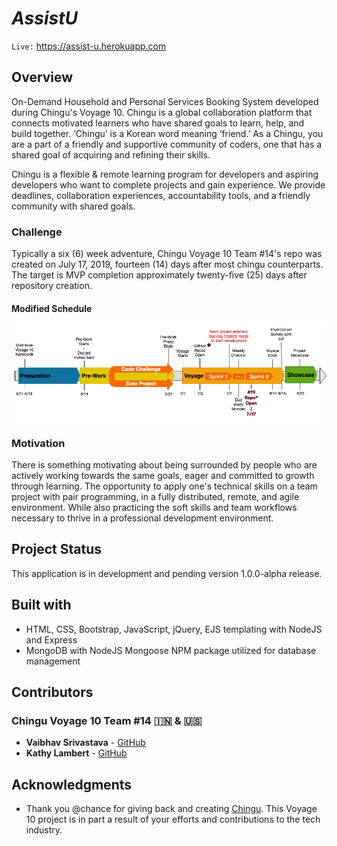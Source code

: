 # ***AssistU***

`Live:` https://assist-u.herokuapp.com

## Overview

On-Demand Household and Personal Services Booking System developed during Chingu's Voyage 10. Chingu is a global collaboration platform that connects motivated learners who have shared goals to learn, help, and build together. ‘Chingu’ is a Korean word meaning ‘friend.’  As a Chingu, you are a part of a friendly and supportive community of coders, one that has a shared goal of acquiring and refining their skills.

Chingu is a flexible & remote learning program for developers and aspiring developers who want to complete projects and gain experience. We provide deadlines, collaboration experiences, accountability tools, and a friendly community with shared goals.

### Challenge

Typically a six (6) week adventure, Chingu Voyage 10 Team #14's repo was created on July 17, 2019, fourteen (14) days after most chingu counterparts.  The target is MVP completion approximately twenty-five (25) days after repository creation.

#### Modified Schedule

![Team #14's Schedule](https://github.com/chingu-voyages/v10-geckos-team-14/blob/readmeUpdates/public/images/ChinguV10%20-%20Team%2014.png?raw=true "Team #14's Schedule")

### Motivation

There is something motivating about being surrounded by people who are actively working towards the same goals, eager and committed to growth through learning. The opportunity to apply one's technical skills on a team project with pair programming, in a fully distributed, remote, and agile environment.  While also practicing the soft skills and team workflows necessary to thrive in a professional development environment.

## Project Status

This application is in development and pending version 1.0.0-alpha release.

## Built with

* HTML, CSS, Bootstrap, JavaScript, jQuery, EJS templating with NodeJS and Express
* MongoDB with NodeJS Mongoose NPM package utilized for database management

## Contributors

### Chingu Voyage 10 Team #14 🇮🇳 & 🇺🇸

* **Vaibhav Srivastava** - [GitHub](https://github.com/vai1205)
* **Kathy Lambert** - [GitHub](https://github.com/CodeMeKathy)

## Acknowledgments

* Thank you @chance for giving back and creating [Chingu](https://chingu.io).  This Voyage 10 project is in part a result of your efforts and contributions to the tech industry.
